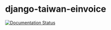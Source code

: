 # django-taiwan-einvoice
[![Documentation Status](https://readthedocs.org/projects/django-taiwan-einvoice/badge/?version=latest)](https://django-taiwan-einvoice.readthedocs.io/zh_TW/latest/?badge=latest)
